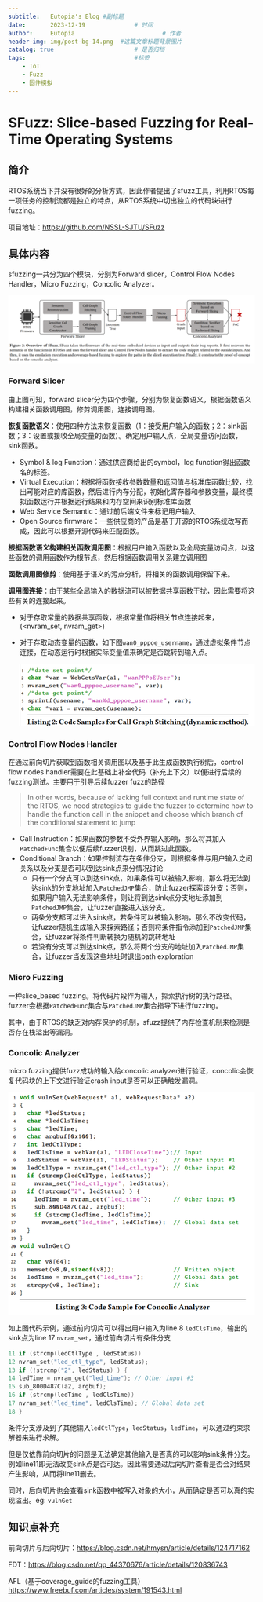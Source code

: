 ```yaml
---
subtitle:   Eutopia's Blog #副标题
date:       2023-12-19 				# 时间
author:     Eutopia 						# 作者
header-img: img/post-bg-14.png 	#这篇文章标题背景图片
catalog: true 						# 是否归档
tags:								#标签
    - IoT
    - Fuzz
    - 固件模拟
---
```


# SFuzz: Slice-based Fuzzing for Real-Time Operating Systems  

## 简介

RTOS系统当下并没有很好的分析方式，因此作者提出了sfuzz工具，利用RTOS每一项任务的控制流都是独立的特点，从RTOS系统中切出独立的代码块进行fuzzing。

项目地址：https://github.com/NSSL-SJTU/SFuzz

## 具体内容

sfuzzing一共分为四个模块，分别为Forward slicer，Control Flow Nodes Handler，Micro Fuzzing，Concolic Analyzer。

![figure_2](/img/posts/2023-12-19-SFuzz笔记/figure_2.png)

### Forward Slicer

由上图可知，forward slicer分为四个步骤，分别为恢复函数语义，根据函数语义构建相关函数调用图，修剪调用图，连接调用图。

**恢复函数语义**：使用四种方法来恢复函数（1：接受用户输入的函数；2：sink函数；3：设置或接收全局变量的函数）。确定用户输入点，全局变量访问函数，sink函数。

- Symbol & log Function：通过供应商给出的symbol，log function得出函数名的标签。
- Virtual Execution：根据将函数接收参数数量和返回值与标准库函数比较，找出可能对应的库函数，然后进行内存分配，初始化寄存器和参数变量，最终模拟函数运行并根据运行结果和内存空间来识别标准库函数
- Web Service Semantic：通过前后端文件来标记用户输入
- Open Source firmware：一些供应商的产品是基于开源的RTOS系统改写而成，因此可以根据开源代码来匹配函数。

**根据函数语义构建相关函数调用图**：根据用户输入函数以及全局变量访问点，以这些函数的调用函数作为根节点，然后根据函数调用关系建立调用图

**函数调用图修剪**：使用基于语义的污点分析，将相关的函数调用保留下来。

**调用图连接**：由于某些全局输入的数据流可以被数据共享函数干扰，因此需要将这些有关的连接起来。

- 对于存取常量的数据共享函数，根据常量值将相关节点连接起来，(<nvram_set, nvram_get>)

- 对于存取动态变量的函数，如下图`wan0_pppoe_username`，通过虚拟条件节点连接，在动态运行时根据实际变量值来确定是否跳转到输入点。

  ![image-20231129090544941](/img/posts/2023-12-19-SFuzz笔记/image-20231129090544941.png)

### Control Flow Nodes Handler

在通过前向切片获取到函数相关调用图以及基于此生成函数执行树后，control flow nodes handler需要在此基础上补全代码（补充上下文）以便进行后续的fuzzing测试。主要用于引导后续fuzzer fuzz的路径

> In other words, because of lacking full context and runtime state of the
> RTOS, we need strategies to guide the fuzzer to determine how to handle the function call in the snippet and choose which branch of
> the conditional statement to jump  

- Call Instruction：如果函数的参数不受外界输入影响，那么将其加入`PatchedFunc`集合以便后续fuzzer识别，从而跳过此函数。
- Conditional Branch：如果控制流存在条件分支，则根据条件与用户输入之间关系以及分支是否可以到达sink点来分情况讨论
  - 只有一个分支可以到达sink点，如果条件可以被输入影响，那么将无法到达sink的分支地址加入`PatchedJMP`集合，防止fuzzer探索该分支；否则，如果用户输入无法影响条件，则让将到达sink点分支地址添加到`PatchedJMP`集合，让fuzzer直接进入该分支。
  - 两条分支都可以进入sink点，若条件可以被输入影响，那么不改变代码，让fuzzer随机生成输入来探索路径；否则将条件指令添加到`PatchedJMP`集合，让fuzzer将条件判断转换为随机的跳转地址
  - 若没有分支可以到达sink点，那么将两个分支的地址加入`PatchedJMP`集合，让fuzzer当发现这些地址时退出path exploration

### Micro Fuzzing

一种slice_based fuzzing。将代码片段作为输入，探索执行树的执行路径。fuzzer会根据`PatchedFunc`集合与`PatchedJMP`集合指导下进行fuzzing。

其中，由于RTOS的缺乏对内存保护的机制，sfuzz提供了内存检查机制来检测是否存在栈溢出等漏洞。

### Concolic Analyzer

micro fuzzing提供fuzz成功的输入给concolic analyzer进行验证，concolic会恢复代码块的上下文进行验证crash input是否可以正确触发漏洞。

![listing_3](/img/posts/2023-12-19-SFuzz笔记/listing_3.png)

如上图代码示例，通过前向切片可以得出用户输入为line 8 `ledClsTime`，输出的sink点为line 17 `nvram_set`，通过前向切片有条件分支

```c
11 if (strcmp(ledCtlType , ledStatus))
12 nvram_set("led_ctl_type", ledStatus);
13 if (!strcmp("2", ledStatus) ) {
14 ledTime = nvram_get("led_time"); // Other input #3
15 sub_800D487C(a2, argbuf);
16 if (strcmp(ledTime , ledClsTime))
17 nvram_set("led_time", ledClsTime); // Global data set
18 }
```

条件分支涉及到了其他输入`ledCtlType`，`ledStatus`，`ledTime`，可以通过约束求解器来进行求解。

但是仅依靠前向切片的问题是无法确定其他输入是否真的可以影响sink条件分支。例如line11即无法改变sink点是否可达。因此需要通过后向切片查看是否会对结果产生影响，从而将line11删去。

同时，后向切片也会查看sink函数中被写入对象的大小，从而确定是否可以真的实现溢出。eg: `vulnGet`



## 知识点补充

前向切片与后向切片：https://blog.csdn.net/hmysn/article/details/124717162

FDT：https://blog.csdn.net/qq_44370676/article/details/120836743

AFL（基于coverage_guide的fuzzing工具）https://www.freebuf.com/articles/system/191543.html